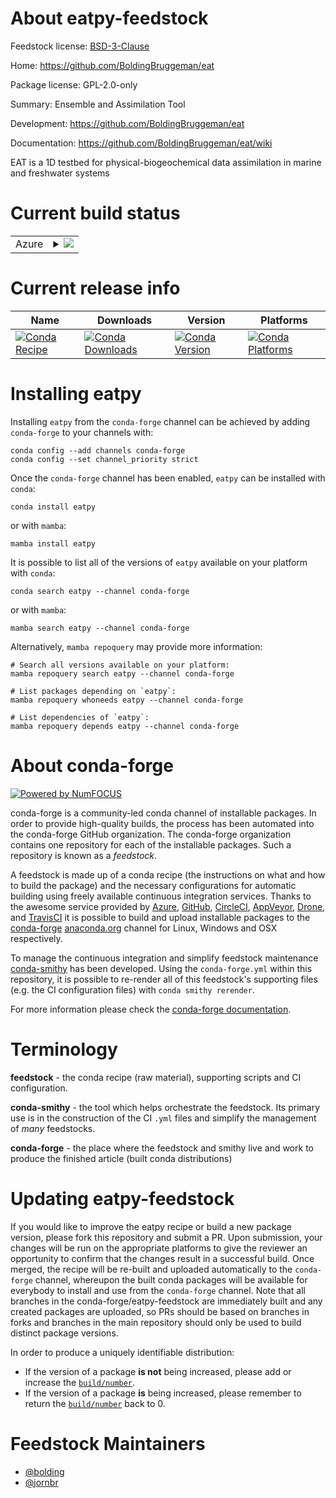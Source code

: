 About eatpy-feedstock
=====================

Feedstock license: [BSD-3-Clause](https://github.com/conda-forge/eatpy-feedstock/blob/main/LICENSE.txt)

Home: https://github.com/BoldingBruggeman/eat

Package license: GPL-2.0-only

Summary: Ensemble and Assimilation Tool

Development: https://github.com/BoldingBruggeman/eat

Documentation: https://github.com/BoldingBruggeman/eat/wiki

EAT is a 1D testbed for physical-biogeochemical data assimilation
in marine and freshwater systems


Current build status
====================


<table>
    
  <tr>
    <td>Azure</td>
    <td>
      <details>
        <summary>
          <a href="https://dev.azure.com/conda-forge/feedstock-builds/_build/latest?definitionId=22042&branchName=main">
            <img src="https://dev.azure.com/conda-forge/feedstock-builds/_apis/build/status/eatpy-feedstock?branchName=main">
          </a>
        </summary>
        <table>
          <thead><tr><th>Variant</th><th>Status</th></tr></thead>
          <tbody><tr>
              <td>linux_64_mpimpichpython3.10</td>
              <td>
                <a href="https://dev.azure.com/conda-forge/feedstock-builds/_build/latest?definitionId=22042&branchName=main">
                  <img src="https://dev.azure.com/conda-forge/feedstock-builds/_apis/build/status/eatpy-feedstock?branchName=main&jobName=linux&configuration=linux%20linux_64_mpimpichpython3.10" alt="variant">
                </a>
              </td>
            </tr><tr>
              <td>linux_64_mpimpichpython3.11</td>
              <td>
                <a href="https://dev.azure.com/conda-forge/feedstock-builds/_build/latest?definitionId=22042&branchName=main">
                  <img src="https://dev.azure.com/conda-forge/feedstock-builds/_apis/build/status/eatpy-feedstock?branchName=main&jobName=linux&configuration=linux%20linux_64_mpimpichpython3.11" alt="variant">
                </a>
              </td>
            </tr><tr>
              <td>linux_64_mpimpichpython3.8</td>
              <td>
                <a href="https://dev.azure.com/conda-forge/feedstock-builds/_build/latest?definitionId=22042&branchName=main">
                  <img src="https://dev.azure.com/conda-forge/feedstock-builds/_apis/build/status/eatpy-feedstock?branchName=main&jobName=linux&configuration=linux%20linux_64_mpimpichpython3.8" alt="variant">
                </a>
              </td>
            </tr><tr>
              <td>linux_64_mpimpichpython3.9</td>
              <td>
                <a href="https://dev.azure.com/conda-forge/feedstock-builds/_build/latest?definitionId=22042&branchName=main">
                  <img src="https://dev.azure.com/conda-forge/feedstock-builds/_apis/build/status/eatpy-feedstock?branchName=main&jobName=linux&configuration=linux%20linux_64_mpimpichpython3.9" alt="variant">
                </a>
              </td>
            </tr><tr>
              <td>linux_64_mpiopenmpipython3.10</td>
              <td>
                <a href="https://dev.azure.com/conda-forge/feedstock-builds/_build/latest?definitionId=22042&branchName=main">
                  <img src="https://dev.azure.com/conda-forge/feedstock-builds/_apis/build/status/eatpy-feedstock?branchName=main&jobName=linux&configuration=linux%20linux_64_mpiopenmpipython3.10" alt="variant">
                </a>
              </td>
            </tr><tr>
              <td>linux_64_mpiopenmpipython3.11</td>
              <td>
                <a href="https://dev.azure.com/conda-forge/feedstock-builds/_build/latest?definitionId=22042&branchName=main">
                  <img src="https://dev.azure.com/conda-forge/feedstock-builds/_apis/build/status/eatpy-feedstock?branchName=main&jobName=linux&configuration=linux%20linux_64_mpiopenmpipython3.11" alt="variant">
                </a>
              </td>
            </tr><tr>
              <td>linux_64_mpiopenmpipython3.8</td>
              <td>
                <a href="https://dev.azure.com/conda-forge/feedstock-builds/_build/latest?definitionId=22042&branchName=main">
                  <img src="https://dev.azure.com/conda-forge/feedstock-builds/_apis/build/status/eatpy-feedstock?branchName=main&jobName=linux&configuration=linux%20linux_64_mpiopenmpipython3.8" alt="variant">
                </a>
              </td>
            </tr><tr>
              <td>linux_64_mpiopenmpipython3.9</td>
              <td>
                <a href="https://dev.azure.com/conda-forge/feedstock-builds/_build/latest?definitionId=22042&branchName=main">
                  <img src="https://dev.azure.com/conda-forge/feedstock-builds/_apis/build/status/eatpy-feedstock?branchName=main&jobName=linux&configuration=linux%20linux_64_mpiopenmpipython3.9" alt="variant">
                </a>
              </td>
            </tr><tr>
              <td>osx_64_mpimpichpython3.10</td>
              <td>
                <a href="https://dev.azure.com/conda-forge/feedstock-builds/_build/latest?definitionId=22042&branchName=main">
                  <img src="https://dev.azure.com/conda-forge/feedstock-builds/_apis/build/status/eatpy-feedstock?branchName=main&jobName=osx&configuration=osx%20osx_64_mpimpichpython3.10" alt="variant">
                </a>
              </td>
            </tr><tr>
              <td>osx_64_mpimpichpython3.11</td>
              <td>
                <a href="https://dev.azure.com/conda-forge/feedstock-builds/_build/latest?definitionId=22042&branchName=main">
                  <img src="https://dev.azure.com/conda-forge/feedstock-builds/_apis/build/status/eatpy-feedstock?branchName=main&jobName=osx&configuration=osx%20osx_64_mpimpichpython3.11" alt="variant">
                </a>
              </td>
            </tr><tr>
              <td>osx_64_mpimpichpython3.8</td>
              <td>
                <a href="https://dev.azure.com/conda-forge/feedstock-builds/_build/latest?definitionId=22042&branchName=main">
                  <img src="https://dev.azure.com/conda-forge/feedstock-builds/_apis/build/status/eatpy-feedstock?branchName=main&jobName=osx&configuration=osx%20osx_64_mpimpichpython3.8" alt="variant">
                </a>
              </td>
            </tr><tr>
              <td>osx_64_mpimpichpython3.9</td>
              <td>
                <a href="https://dev.azure.com/conda-forge/feedstock-builds/_build/latest?definitionId=22042&branchName=main">
                  <img src="https://dev.azure.com/conda-forge/feedstock-builds/_apis/build/status/eatpy-feedstock?branchName=main&jobName=osx&configuration=osx%20osx_64_mpimpichpython3.9" alt="variant">
                </a>
              </td>
            </tr><tr>
              <td>osx_64_mpiopenmpipython3.10</td>
              <td>
                <a href="https://dev.azure.com/conda-forge/feedstock-builds/_build/latest?definitionId=22042&branchName=main">
                  <img src="https://dev.azure.com/conda-forge/feedstock-builds/_apis/build/status/eatpy-feedstock?branchName=main&jobName=osx&configuration=osx%20osx_64_mpiopenmpipython3.10" alt="variant">
                </a>
              </td>
            </tr><tr>
              <td>osx_64_mpiopenmpipython3.11</td>
              <td>
                <a href="https://dev.azure.com/conda-forge/feedstock-builds/_build/latest?definitionId=22042&branchName=main">
                  <img src="https://dev.azure.com/conda-forge/feedstock-builds/_apis/build/status/eatpy-feedstock?branchName=main&jobName=osx&configuration=osx%20osx_64_mpiopenmpipython3.11" alt="variant">
                </a>
              </td>
            </tr><tr>
              <td>osx_64_mpiopenmpipython3.8</td>
              <td>
                <a href="https://dev.azure.com/conda-forge/feedstock-builds/_build/latest?definitionId=22042&branchName=main">
                  <img src="https://dev.azure.com/conda-forge/feedstock-builds/_apis/build/status/eatpy-feedstock?branchName=main&jobName=osx&configuration=osx%20osx_64_mpiopenmpipython3.8" alt="variant">
                </a>
              </td>
            </tr><tr>
              <td>osx_64_mpiopenmpipython3.9</td>
              <td>
                <a href="https://dev.azure.com/conda-forge/feedstock-builds/_build/latest?definitionId=22042&branchName=main">
                  <img src="https://dev.azure.com/conda-forge/feedstock-builds/_apis/build/status/eatpy-feedstock?branchName=main&jobName=osx&configuration=osx%20osx_64_mpiopenmpipython3.9" alt="variant">
                </a>
              </td>
            </tr><tr>
              <td>win_64_python3.10</td>
              <td>
                <a href="https://dev.azure.com/conda-forge/feedstock-builds/_build/latest?definitionId=22042&branchName=main">
                  <img src="https://dev.azure.com/conda-forge/feedstock-builds/_apis/build/status/eatpy-feedstock?branchName=main&jobName=win&configuration=win%20win_64_python3.10" alt="variant">
                </a>
              </td>
            </tr><tr>
              <td>win_64_python3.11</td>
              <td>
                <a href="https://dev.azure.com/conda-forge/feedstock-builds/_build/latest?definitionId=22042&branchName=main">
                  <img src="https://dev.azure.com/conda-forge/feedstock-builds/_apis/build/status/eatpy-feedstock?branchName=main&jobName=win&configuration=win%20win_64_python3.11" alt="variant">
                </a>
              </td>
            </tr><tr>
              <td>win_64_python3.8</td>
              <td>
                <a href="https://dev.azure.com/conda-forge/feedstock-builds/_build/latest?definitionId=22042&branchName=main">
                  <img src="https://dev.azure.com/conda-forge/feedstock-builds/_apis/build/status/eatpy-feedstock?branchName=main&jobName=win&configuration=win%20win_64_python3.8" alt="variant">
                </a>
              </td>
            </tr><tr>
              <td>win_64_python3.9</td>
              <td>
                <a href="https://dev.azure.com/conda-forge/feedstock-builds/_build/latest?definitionId=22042&branchName=main">
                  <img src="https://dev.azure.com/conda-forge/feedstock-builds/_apis/build/status/eatpy-feedstock?branchName=main&jobName=win&configuration=win%20win_64_python3.9" alt="variant">
                </a>
              </td>
            </tr>
          </tbody>
        </table>
      </details>
    </td>
  </tr>
</table>

Current release info
====================

| Name | Downloads | Version | Platforms |
| --- | --- | --- | --- |
| [![Conda Recipe](https://img.shields.io/badge/recipe-eatpy-green.svg)](https://anaconda.org/conda-forge/eatpy) | [![Conda Downloads](https://img.shields.io/conda/dn/conda-forge/eatpy.svg)](https://anaconda.org/conda-forge/eatpy) | [![Conda Version](https://img.shields.io/conda/vn/conda-forge/eatpy.svg)](https://anaconda.org/conda-forge/eatpy) | [![Conda Platforms](https://img.shields.io/conda/pn/conda-forge/eatpy.svg)](https://anaconda.org/conda-forge/eatpy) |

Installing eatpy
================

Installing `eatpy` from the `conda-forge` channel can be achieved by adding `conda-forge` to your channels with:

```
conda config --add channels conda-forge
conda config --set channel_priority strict
```

Once the `conda-forge` channel has been enabled, `eatpy` can be installed with `conda`:

```
conda install eatpy
```

or with `mamba`:

```
mamba install eatpy
```

It is possible to list all of the versions of `eatpy` available on your platform with `conda`:

```
conda search eatpy --channel conda-forge
```

or with `mamba`:

```
mamba search eatpy --channel conda-forge
```

Alternatively, `mamba repoquery` may provide more information:

```
# Search all versions available on your platform:
mamba repoquery search eatpy --channel conda-forge

# List packages depending on `eatpy`:
mamba repoquery whoneeds eatpy --channel conda-forge

# List dependencies of `eatpy`:
mamba repoquery depends eatpy --channel conda-forge
```


About conda-forge
=================

[![Powered by
NumFOCUS](https://img.shields.io/badge/powered%20by-NumFOCUS-orange.svg?style=flat&colorA=E1523D&colorB=007D8A)](https://numfocus.org)

conda-forge is a community-led conda channel of installable packages.
In order to provide high-quality builds, the process has been automated into the
conda-forge GitHub organization. The conda-forge organization contains one repository
for each of the installable packages. Such a repository is known as a *feedstock*.

A feedstock is made up of a conda recipe (the instructions on what and how to build
the package) and the necessary configurations for automatic building using freely
available continuous integration services. Thanks to the awesome service provided by
[Azure](https://azure.microsoft.com/en-us/services/devops/), [GitHub](https://github.com/),
[CircleCI](https://circleci.com/), [AppVeyor](https://www.appveyor.com/),
[Drone](https://cloud.drone.io/welcome), and [TravisCI](https://travis-ci.com/)
it is possible to build and upload installable packages to the
[conda-forge](https://anaconda.org/conda-forge) [anaconda.org](https://anaconda.org/)
channel for Linux, Windows and OSX respectively.

To manage the continuous integration and simplify feedstock maintenance
[conda-smithy](https://github.com/conda-forge/conda-smithy) has been developed.
Using the ``conda-forge.yml`` within this repository, it is possible to re-render all of
this feedstock's supporting files (e.g. the CI configuration files) with ``conda smithy rerender``.

For more information please check the [conda-forge documentation](https://conda-forge.org/docs/).

Terminology
===========

**feedstock** - the conda recipe (raw material), supporting scripts and CI configuration.

**conda-smithy** - the tool which helps orchestrate the feedstock.
                   Its primary use is in the construction of the CI ``.yml`` files
                   and simplify the management of *many* feedstocks.

**conda-forge** - the place where the feedstock and smithy live and work to
                  produce the finished article (built conda distributions)


Updating eatpy-feedstock
========================

If you would like to improve the eatpy recipe or build a new
package version, please fork this repository and submit a PR. Upon submission,
your changes will be run on the appropriate platforms to give the reviewer an
opportunity to confirm that the changes result in a successful build. Once
merged, the recipe will be re-built and uploaded automatically to the
`conda-forge` channel, whereupon the built conda packages will be available for
everybody to install and use from the `conda-forge` channel.
Note that all branches in the conda-forge/eatpy-feedstock are
immediately built and any created packages are uploaded, so PRs should be based
on branches in forks and branches in the main repository should only be used to
build distinct package versions.

In order to produce a uniquely identifiable distribution:
 * If the version of a package **is not** being increased, please add or increase
   the [``build/number``](https://docs.conda.io/projects/conda-build/en/latest/resources/define-metadata.html#build-number-and-string).
 * If the version of a package **is** being increased, please remember to return
   the [``build/number``](https://docs.conda.io/projects/conda-build/en/latest/resources/define-metadata.html#build-number-and-string)
   back to 0.

Feedstock Maintainers
=====================

* [@bolding](https://github.com/bolding/)
* [@jornbr](https://github.com/jornbr/)

